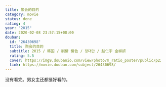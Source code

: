 ```yaml
---
title: 聚会的目的
category: movie
status: done
rating: 4
year: "2015"
date: 2020-02-08 23:57:15+08:00
douban:
  id: "26430698"
  title: 聚会的目的
  subtitle: 2015 / 韩国 / 剧情 情色 / 정대만 / 赵仁宇 金柳妍
  rating: 5.5
  cover: https://img9.doubanio.com/view/photo/m_ratio_poster/public/p2255185625.jpg
  link: https://movie.douban.com/subject/26430698/
---
```


没有看完。男女主还都挺好看的。
